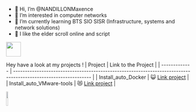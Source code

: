- 👋 Hi, I’m @NANDILLONMaxence
- 👀 I’m interested in computer networks
- 🌱 I’m currently learning BTS SIO SISR (Infrastructure, systems and network solutions)
- 💞️ I like the elder scroll online and script
<img src="https://media.giphy.com/media/vFKqnCdLPNOKc/giphy.gif" width="40" height="40" />

Hey have a look at my projects !
| Project | Link to the Project |
| ------------- | --------------------------------------------------------------------------------------------------------------- |
| Install_auto_Docker | :smiley_cat: [Link project](https://github.com/NANDILLONMaxence/Install_auto_Docker) |                              
| Install_auto_VMware-tools      | :heart_eyes_cat: [Link project](https://github.com/NANDILLONMaxence/Install_auto_VMware-tools) |

<img src="https://media.tenor.com/KdkhCJ65m0sAAAAi/peach-goma-peach-and-goma.gif" width="10%" />

